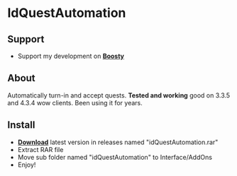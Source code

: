 # IdQuestAutomation

## Support
- Support my development on **[Boosty](https://boosty.to/sattva108)**

## About
Automatically turn-in and accept quests. 
**Tested and working** good on 3.3.5 and 4.3.4 wow clients. 
Been using it for years.

## Install
- **[Download](https://github.com/Sattva-108/WoW-Quest-Auto-Accept-Turn-In/releases/tag/v1.0.0)** latest version in releases named "idQuestAutomation.rar"
- Extract RAR file
- Move sub folder named "idQuestAutomation" to Interface/AddOns
- Enjoy!

